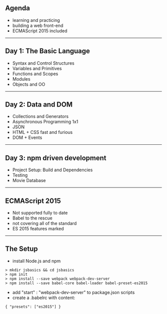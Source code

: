 ## Agenda

* learning and practicing
* building a web front-end
* ECMAScript 2015 included


---

## Day 1: The Basic Language

* Syntax and Control Structures
* Variables and Primitives
* Functions and Scopes
* Modules
* Objects and OO

---

## Day 2: Data and DOM

* Collections and Generators
* Asynchronous Programming 1x1
* JSON
* HTML + CSS fast and furious
* DOM + Events

---

## Day 3: npm driven development

* Project Setup: Build and Dependencies
* Testing
* Movie Database

---

## ECMAScript 2015

* Not supported fully to date
* Babel to the rescue
* not covering all of the standard
* ES 2015 features marked
---

## The Setup
* install Node.js and npm
```
> mkdir jsbasics && cd jsbasics
> npm init
> npm install --save webpack webpack-dev-server
> npm install --save babel-core babel-loader babel-preset-es2015
```
* add "start" : "webpack-dev-server" to package.json scripts
* create a .babelrc with content:
```
{ "presets": ["es2015"] }
```
